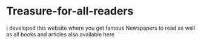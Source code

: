 # Treasure-for-all-readers
I developed this website where you get famous Newspapers to read as well as all books and articles also available here
